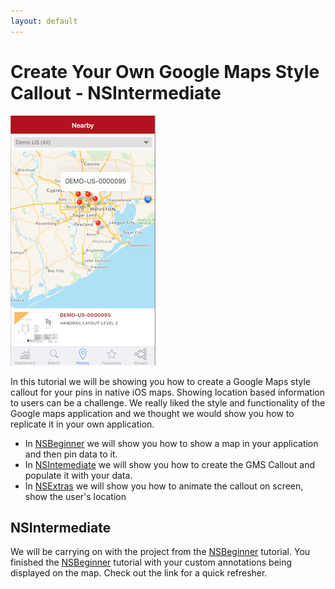 ```yaml
---
layout: default
---
```

# Create Your Own Google Maps Style Callout - NSIntermediate

![Example of the Google Maps Style Callout][example]

In this tutorial we will be showing you how to create a Google Maps style callout for your pins in native iOS maps. Showing location based information to users can be a challenge. We really liked the style and functionality of the Google maps application and we thought we would show you how to replicate it in your own application. 

* In [NSBeginner][LinkNSBeginner] we will show you how to show a map in your application and then pin data to it.
* In [NSIntemediate][LinkNSIntermediate] we will show you how to create the GMS Callout and populate it with your data.
* In [NSExtras][LinkNSExtras] we will show you how to animate the callout on screen, show the user's location 

## NSIntermediate
 We will be carrying on with the project from the [NSBeginner][LinkNSBeginner] tutorial. You finished the [NSBeginner][LinkNSBeginner] tutorial with your custom annotations being displayed on the map. Check out the link for a quick refresher.

[example]: /images/2015-10-04/00-Example.png "Example of the Google Maps Style Callout"
[NSBeginnerFinal]: /images/2015-10-04/15-NSBeginnerFinal.png "Added your custom annotations to the MKMapView"

[LinkNSBeginner]: /2015/10/04/GMCallout-NSBeginner
[LinkNSIntermediate]: /2015/10/04/GMCallout-NSIntermediate
[LinkNSExtras]: /2015/10/04/GMCallout-NSExtras